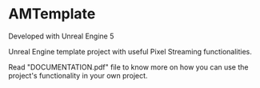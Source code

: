 # AMTemplate

Developed with Unreal Engine 5

Unreal Engine template project with useful Pixel Streaming functionalities.

Read "DOCUMENTATION.pdf" file to know more on how you can use the project's functionality in your own project.